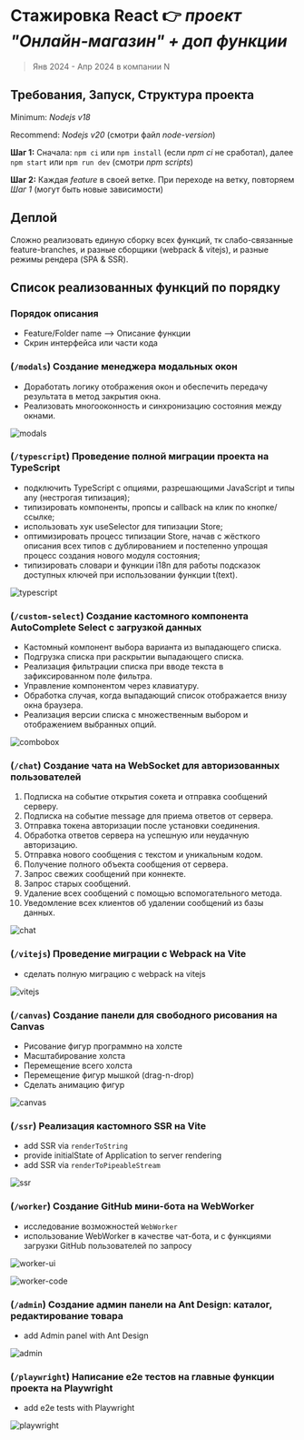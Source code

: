 # Стажировка React 👉 _проект "Онлайн-магазин" + доп функции_

> Янв 2024 - Апр 2024 в компании N

## Требования, Запуск, Структура проекта

Minimum: _Nodejs v18_

Recommend: _Nodejs v20_ (смотри файл _node-version_)

**Шаг 1:** Сначала: `npm ci` или `npm install` (если _npm ci_ не сработал), далее `npm start` или `npm run dev` (смотри _npm scripts_)

**Шаг 2:** Каждая _feature_ в своей ветке. При переходе на ветку, повторяем _Шаг 1_ (могут быть новые зависимости)

## Деплой

Сложно реализовать единую сборку всех функций, тк слабо-связанные feature-branches, и разные сборщики (webpack & vitejs), и разные режимы рендера (SPA & SSR).

## Список реализованных функций по порядку

### Порядок описания

- Feature/Folder name --> Описание функции
- Скрин интерфейса или части кода

### (`/modals`) Создание менеджера модальных окон

- Доработать логику отображения окон и обеспечить передачу результата в метод закрытия окна.
- Реализовать многооконность и синхронизацию состояния между окнами.

![modals](previews/modals-1.webp)

### (`/typescript`) Проведение полной миграции проекта на TypeScript

- подключить TypeScript с опциями, разрешающими JavaScript и типы any (нестрогая типизация);
- типизировать компоненты, пропсы и callback на клик по кнопке/ссылке;
- использовать хук useSelector для типизации Store;
- оптимизировать процесс типизации Store, начав с жёсткого описания всех типов с дублированием и постепенно упрощая процесс создания нового модуля состояния;
- типизировать словари и функции i18n для работы подсказок доступных ключей при использовании функции t(text).

![typescript](previews/typescript.webp)

### (`/custom-select`) Создание кастомного компонента AutoComplete Select с загрузкой данных

- Кастомный компонент выбора варианта из выпадающего списка.
- Подгрузка списка при раскрытии выпадающего списка.
- Реализация фильтрации списка при вводе текста в зафиксированном поле фильтра.
- Управление компонентом через клавиатуру.
- Обработка случая, когда выпадающий список отображается внизу окна браузера.
- Реализация версии списка с множественным выбором и отображением выбранных опций.

![combobox](previews/custom-select.webp)

### (`/chat`) Создание чата на WebSocket для авторизованных пользователей

1. Подписка на событие открытия сокета и отправка сообщений серверу.
2. Подписка на событие message для приема ответов от сервера.
3. Отправка токена авторизации после установки соединения.
4. Обработка ответов сервера на успешную или неудачную авторизацию.
5. Отправка нового сообщения с текстом и уникальным кодом.
6. Получение полного объекта сообщения от сервера.
7. Запрос свежих сообщений при коннекте.
8. Запрос старых сообщений.
9. Удаление всех сообщений с помощью вспомогательного метода.
10. Уведомление всех клиентов об удалении сообщений из базы данных.

![chat](previews/chat.webp)

### (`/vitejs`) Проведение миграции с Webpack на Vite

- сделать полную миграцию с webpack на vitejs

![vitejs](previews/vitejs.webp)

### (`/canvas`) Создание панели для свободного рисования на Canvas

- Рисование фигур программно на холсте
- Масштабирование холста
- Перемещение всего холста
- Перемещение фигур мышкой (drag-n-drop)
- Сделать анимацию фигур

![canvas](previews/canvas.webp)

### (`/ssr`) Реализация кастомного SSR на Vite

- add SSR via `renderToString`
- provide initialState of Application to server rendering
- add SSR via `renderToPipeableStream`

![ssr](previews/ssr.webp)

### (`/worker`) Создание GitHub мини-бота на WebWorker

- исследование возможностей `WebWorker`
- использование WebWorker в качестве чат-бота, и с функциями загрузки GitHub пользователей по запросу

![worker-ui](previews/worker-1a.webp)

![worker-code](previews/worker-2.webp)

### (`/admin`) Создание админ панели на Ant Design: каталог, редактирование товара

- add Admin panel with Ant Design

![admin](previews/admin.webp)

### (`/playwright`) Написание e2e тестов на главные функции проекта на Playwright

- add e2e tests with Playwright

![playwright](previews/playwright.webp)
